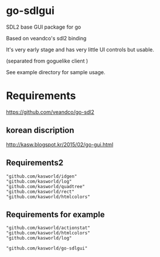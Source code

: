 # go-sdlgui
SDL2 base GUI package for go 

Based on veandco's sdl2 binding

It's very early stage and has very little UI controls but usable.

(separated from goguelike client )

See example directory for sample usage.

# Requirements

https://github.com/veandco/go-sdl2

## korean discription

http://kasw.blogspot.kr/2015/02/go-gui.html

## Requirements2

	"github.com/kasworld/idgen"
	"github.com/kasworld/log"
	"github.com/kasworld/quadtree"
	"github.com/kasworld/rect"
	"github.com/kasworld/htmlcolors"

## Requirements for example 

	"github.com/kasworld/actionstat"
	"github.com/kasworld/htmlcolors"
	"github.com/kasworld/log"

	"github.com/kasworld/go-sdlgui"
	